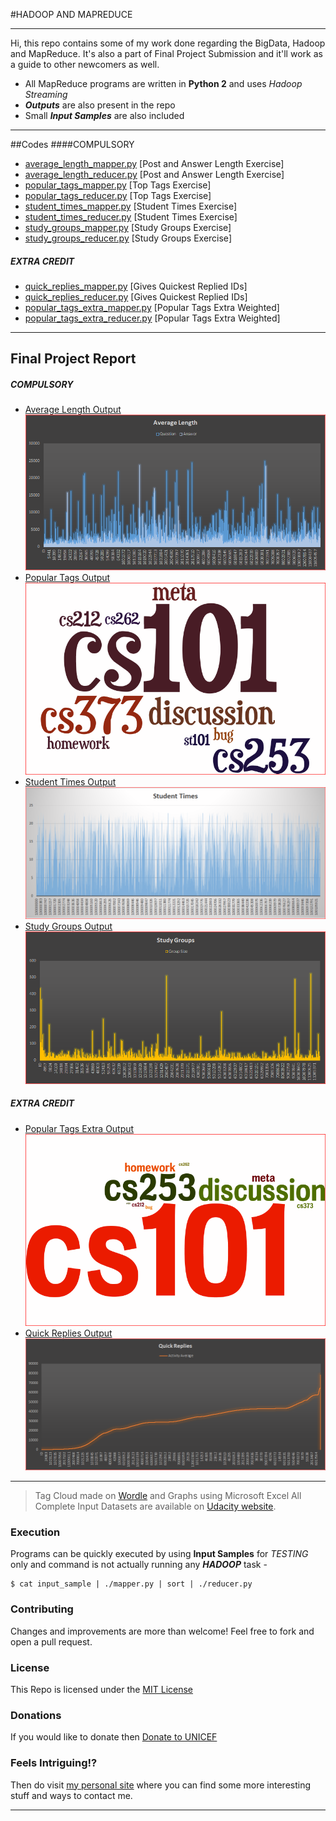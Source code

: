 #HADOOP AND MAPREDUCE

---
Hi, this repo contains some of my work done regarding the BigData, Hadoop and MapReduce. It's also a part of Final Project Submission and it'll work as a guide to other newcomers as well.

  - All MapReduce programs are written in **Python 2** and uses _Hadoop Streaming_
  - **_Outputs_** are also present in the repo
  - Small **_Input Samples_** are also included

---
##Codes
####COMPULSORY
- [average_length_mapper.py](http://github.com/np1810/Hadoop_and_MapReduce/blob/master/L5_FinalProject/average_length/average_length_mapper.py) [Post and Answer Length Exercise]
- [average_length_reducer.py](http://github.com/np1810/Hadoop_and_MapReduce/blob/master/L5_FinalProject/average_length/average_length_reducer.py) [Post and Answer Length Exercise]
- [popular_tags_mapper.py](http://github.com/np1810/Hadoop_and_MapReduce/blob/master/L5_FinalProject/popular_tags/popular_tags_mapper.py) [Top Tags Exercise]
- [popular_tags_reducer.py](http://github.com/np1810/Hadoop_and_MapReduce/blob/master/L5_FinalProject/popular_tags/popular_tags_reducer.py) [Top Tags Exercise]
- [student_times_mapper.py](http://github.com/np1810/Hadoop_and_MapReduce/blob/master/L5_FinalProject/student_times/student_times_mapper.py) [Student Times Exercise]
- [student_times_reducer.py](http://github.com/np1810/Hadoop_and_MapReduce/blob/master/L5_FinalProject/student_times/student_times_reducer.py) [Student Times Exercise]
- [study_groups_mapper.py](http://github.com/np1810/Hadoop_and_MapReduce/blob/master/L5_FinalProject/study_groups/study_groups_mapper.py) [Study Groups Exercise]
- [study_groups_reducer.py](http://github.com/np1810/Hadoop_and_MapReduce/blob/master/L5_FinalProject/study_groups/study_groups_reducer.py) [Study Groups Exercise]

##### EXTRA CREDIT
- [quick_replies_mapper.py](http://github.com/np1810/Hadoop_and_MapReduce/blob/master/L5_FinalProject/quick_replies/quick_replies_mapper.py) [Gives Quickest Replied IDs]
- [quick_replies_reducer.py](http://github.com/np1810/Hadoop_and_MapReduce/blob/master/L5_FinalProject/quick_replies/quick_replies_reducer.py) [Gives Quickest Replied IDs]
- [popular_tags_extra_mapper.py](http://github.com/np1810/Hadoop_and_MapReduce/blob/master/L5_FinalProject/popular_tags_extra/popular_tags_extra_mapper.py) [Popular Tags Extra Weighted]
- [popular_tags_extra_reducer.py](http://github.com/np1810/Hadoop_and_MapReduce/blob/master/L5_FinalProject/popular_tags_extra/popular_tags_extra_reducer.py) [Popular Tags Extra Weighted]

---
## Final Project Report
##### COMPULSORY
- [Average Length Output][al]
![](http://github.com/np1810/Hadoop_and_MapReduce/raw/master/L5_FinalProject/average_length/average_length_output.png)
- [Popular Tags Output][pt]
![](http://github.com/np1810/Hadoop_and_MapReduce/raw/master/L5_FinalProject/popular_tags/popular_tags_output.png)
- [Student Times Output][st]
![](http://github.com/np1810/Hadoop_and_MapReduce/raw/master/L5_FinalProject/student_times/student_times_output.png)
- [Study Groups Output][sg]
![](http://github.com/np1810/Hadoop_and_MapReduce/raw/master/L5_FinalProject/study_groups/study_groups_output.png)

##### EXTRA CREDIT
- [Popular Tags Extra Output][pte]
![](http://github.com/np1810/Hadoop_and_MapReduce/raw/master/L5_FinalProject/popular_tags_extra/popular_tags_extra_output.png)
- [Quick Replies Output][qr]
![](http://github.com/np1810/Hadoop_and_MapReduce/raw/master/L5_FinalProject/quick_replies/quick_replies_output.png)

---
> Tag Cloud made on [Wordle](http://wordle.net) and Graphs using Microsoft Excel
> All Complete Input Datasets are available on [Udacity website](http://content.udacity-data.com/course/hadoop/forum_data.tar.gz).

### Execution
Programs can be quickly executed by using **Input Samples** for _TESTING_ only and command is not actually running any **_HADOOP_** task -
```
$ cat input_sample | ./mapper.py | sort | ./reducer.py
```

### Contributing
Changes and improvements are more than welcome! Feel free to fork and open a pull request.

### License
This Repo is licensed under the [MIT License][license]

### Donations
If you would like to donate then [Donate to UNICEF][donate]

### Feels Intriguing!?
Then do visit [my personal site][mysite] where you can find some more interesting stuff and ways to contact me.

---
[mysite]:http://nitinpathak.esy.es
[donate]:http://supportunicef.org
[license]:http://github.com/np1810/Hadoop_and_MapReduce/blob/master/LICENSE.md
[al]:http://github.com/np1810/Hadoop_and_MapReduce/tree/master/L5_FinalProject/average_length/average_length_output.tsv
[pt]:http://github.com/np1810/Hadoop_and_MapReduce/tree/master/L5_FinalProject/popular_tags/popular_tags_output.tsv
[pte]:http://github.com/np1810/Hadoop_and_MapReduce/tree/master/L5_FinalProject/popular_tags_extra/popular_tags_extra_output.tsv
[qr]:http://github.com/np1810/Hadoop_and_MapReduce/tree/master/L5_FinalProject/quick_replies/quick_replies_output.tsv
[st]:http://github.com/np1810/Hadoop_and_MapReduce/tree/master/L5_FinalProject/student_times/student_times_output.tsv
[sg]:http://github.com/np1810/Hadoop_and_MapReduce/blob/master/L5_FinalProject/study_groups/study_groups_output.tsv